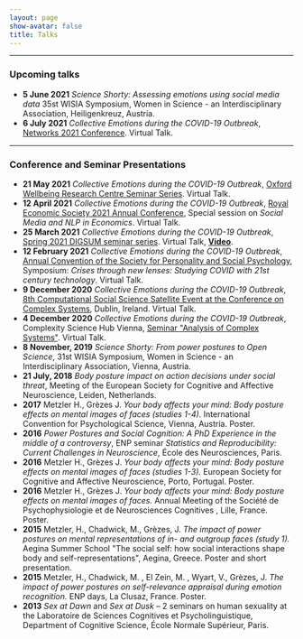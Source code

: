 ```yaml
---
layout: page
show-avatar: false
title: Talks
---
```


___

### Upcoming talks

* **5 June 2021** _Science Shorty: Assessing emotions using social media data_ 35st WISIA Symposium, Women in Science - an Interdisciplinary Association, Heiligenkreuz, Austria.
* **6 July 2021** _Collective Emotions during the COVID-19 Outbreak_, [Networks 2021 Conference](https://networks2021.net). Virtual Talk. 

___

### Conference and Seminar Presentations

* **21 May 2021** _Collective Emotions during the COVID-19 Outbreak_, [Oxford Wellbeing Research Centre Seminar Series](https://wellbeing.hmc.ox.ac.uk/seminars). Virtual Talk. 
* **12 April 2021** _Collective Emotions during the COVID-19 Outbreak_, [Royal Economic Society 2021 Annual Conference](https://editorialexpress.com/conference/RES2021/program/RES2021.html), Special session on _Social Media and NLP in Economics_. Virtual Talk.
* **25 March 2021** _Collective Emotions during the COVID-19 Outbreak_, [Spring 2021 DIGSUM seminar series](https://www.digsum.org/digzoom). Virtual Talk, [**Video**](https://www.youtube.com/watch?v=CLC4ga-H1r0).  
* **12 February 2021** _Collective Emotions during the COVID-19 Outbreak_, [Annual Convention of the Society for Personality and Social Psychology](https://meeting.spsp.org), Symposium: _Crises through new lenses: Studying COVID with 21st century technology_. Virtual Talk. 
* **9 December 2020** _Collective Emotions during the COVID-19 Outbreak_, [8th Computational Social Science Satellite Event at the Conference on Complex Systems](https://sites.google.com/view/css-ccs20), Dublin, Ireland. Virtual Talk.
* **4 December 2020** _Collective Emotions during the COVID-19 Outbreak_, Complexity Science Hub Vienna, [Seminar "Analysis of Complex Systems"](https://www.csh.ac.at/event/csh-virtual-talk-by-hannah-metzler-collective-emotions-during-the-covid-19-outbreak/). Virtual Talk. 
* **8 November, 2019** _Science Shorty: From power postures to Open Science_, 31st WISIA Symposium, Women in Science - an Interdisciplinary Association, Vienna, Austria.
* **21 July, 2018** _Body posture impact on action decisions under social threat_, Meeting of the European Society for Cognitive and Affective Neuroscience, Leiden, Netherlands. 
* **2017** Metzler H., Grèzes J. _Your body affects your mind: Body posture effects on mental images of faces (studies 1-4)._ International Convention for Psychological Science, Vienna, Austria. Poster. 
* **2016** _Power Postures and Social Cognition: A PhD Experience in the middle of a controversy_, ENP seminar _Statistics and Reproducibility: Current Challenges in Neuroscience_, École des Neurosciences, Paris. 
* **2016** Metzler H., Grèzes J. _Your body affects your mind: Body posture effects on mental images of faces (studies 1-3)._ European Society for Cognitive and Affective Neuroscience, Porto, Portugal. Poster.
* **2016** Metzler H., Grèzes J.  _Your body affects your mind: Body posture effects on mental images of faces._ Annual Meeting of the Société de Psychophysiologie et de Neurosciences Cognitives , Lille, France. Poster. 
* **2015** Metzler, H., Chadwick, M., Grèzes, J. _The impact of power postures on mental representations of in- and outgroup faces (study 1)._ Aegina Summer School "The social self: how social interactions shape body and self-representations", Aegina, Greece. Poster and short presentation.
* **2015** Metzler, H., Chadwick, M. , El Zein, M. , Wyart, V., Grèzes, J. _The impact of power postures on self-relevance appraisal during emotion recognition._ ENP days, La Clusaz, France. Poster.
* **2013** _Sex at Dawn_ and _Sex at Dusk_ – 2 seminars on human sexuality at the Laboratoire de Sciences Cognitives et Psycholinguistique, Department of Cognitive Science, École Normale Supérieur, Paris. 
